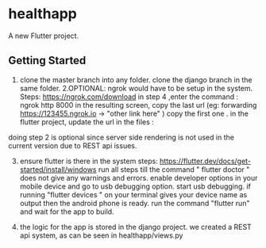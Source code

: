 # healthapp

A new Flutter project.

## Getting Started
1. clone the master branch into any folder.
clone the django branch in the same folder.
2.OPTIONAL:    ngrok would have to be setup in the system. Steps: https://ngrok.com/download in step 4 ,enter the command : ngrok http 8000
in the resulting screen, copy the last url (eg: forwarding   https://123455.ngrok.io ->  "other link here" ) copy the first one .
in the flutter project, update the url in the files : 

doing step 2 is optional since server side rendering is not used in the current version due to REST api issues.

3. ensure flutter is there in the system steps: https://flutter.dev/docs/get-started/install/windows run all steps till the command " flutter doctor " does not give any warnings and errors.
enable developer options in your mobile device and go to usb debugging option. start usb debugging.
if running "flutter devices " on your terminal gives your device name as output then the android phone is ready.
run the command "flutter run" and wait for the app to build.

4. the logic for the app is stored in the django project. we created a REST api system, as can be seen in healthapp/views.py 
